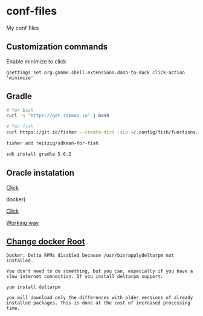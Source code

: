 # conf-files
My conf files

## Customization commands

Enable minimize to click

```
gsettings set org.gnome.shell.extensions.dash-to-dock click-action 'minimize'
```

## Gradle


```bash
# for bash
curl -s "https://get.sdkman.io" | bash

# for fish
curl https://git.io/fisher --create-dirs -sLo ~/.config/fish/functions/fisher.fish

fisher add reitzig/sdkman-for-fish  

sdk install gradle 5.6.2
```

## Oracle instalation 

[Click](https://askubuntu.com/questions/1121649/how-to-install-oracle-18c-enterprise-edition-on-ubuntu-18-04)

docker)

[Click](https://developernote.com/2019/03/running-oracle-database-in-a-docker-container-on-ubuntu-18-04/)

[Working way](https://github.com/fuzziebrain/docker-oracle-xe)

## [Change docker Root](https://github.com/IronicBadger/til/blob/master/docker/change-docker-root.md)

```
Docker: Delta RPMs disabled because /usr/bin/applydeltarpm not installed.

You don't need to do something, but you can, especially if you have a slow internet connection. If you install deltarpm support:

yum install deltarpm

you will download only the differences with older versions of already installed packages. This is done at the cost of increased processing time.
```
